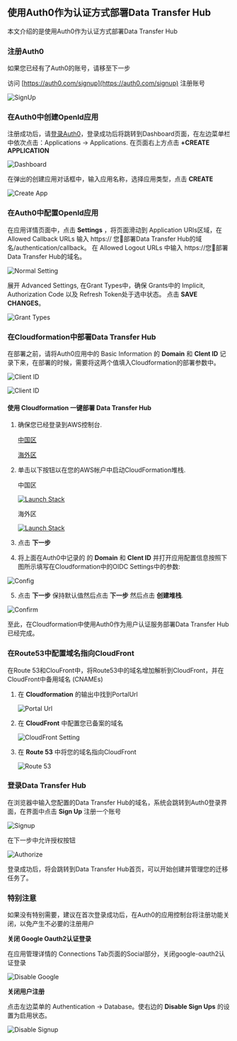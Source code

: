 ## 使用Auth0作为认证方式部署Data Transfer Hub

本文介绍的是使用Auth0作为认证方式部署Data Transfer Hub

### 注册Auth0

如果您已经有了Auth0的账号，请移至下一步

访问 [https://auth0.com/signup](https://auth0.com/signup) 注册账号

![SignUp](./images/signup.jpg)

### 在Auth0中创建OpenId应用

注册成功后，请[登录Auth0](https://manage.auth0.com/)，登录成功后将跳转到Dashboard页面，在左边菜单栏中依次点击：Applications -> Applications. 在页面右上方点击 **+CREATE APPLICATION**

![Dashboard](./images/dashboard.jpg)

在弹出的创建应用对话框中，输入应用名称，选择应用类型，点击 **CREATE**

![Create App](./images/create-app.jpg)

### 在Auth0中配置OpenId应用

在应用详情页面中，点击 **Settings** ，将页面滑动到 Application URIs区域，在 Allowed Callback URLs 输入 https:// 您部署Data Transfer Hub的域名/authentication/callback。 在 Allowed Logout URLs 中输入 https://您部署Data Transfer Hub的域名。

![Normal Setting](./images/config-url.jpg)

展开 Advanced Settings, 在Grant Types中，确保 Grants中的 Implicit, Authorization Code 以及 Refresh Token处于选中状态。 点击 **SAVE CHANGES**。

![Grant Types](./images/grant-type.jpg)

### 在Cloudformation中部署Data Transfer Hub

在部署之前，请将Auth0应用中的 Basic Information 的 **Domain** 和 **Clent ID** 记录下来，在部署的时候，需要将这两个值填入Cloudformation的部署参数中。

![Client ID](./images/clientid.jpg)

![Client ID](./images/clientid.jpg)

#### 使用 Cloudformation 一键部署 Data Transfer Hub

1. 确保您已经登录到AWS控制台.

    [中国区](https://console.amazonaws.cn/console/home)

    [海外区](https://console.aws.amazon.com/console/home)

2. 单击以下按钮以在您的AWS帐户中启动CloudFormation堆栈.

    中国区

    [![Launch Stack](../../../launch-stack.png)](https://console.amazonaws.cn/cloudformation/home#/stacks/create/template?stackName=DataTransferHub&templateURL=https://solutions-reference.s3.amazonaws.com/data-transfer-hub/latest/DataTransferHub-openid.template)

    海外区

    [![Launch Stack](../../../launch-stack.png)](https://console.aws.amazon.com/cloudformation/home#/stacks/create/template?stackName=DataTransferHub&templateURL=https://solutions-reference.s3.amazonaws.com/data-transfer-hub/latest/DataTransferHub-cognito.template)

3. 点击 **下一步**

4. 将上面在Auth0中记录的 的 **Domain** 和 **Clent ID**  并打开应用配置信息按照下图所示填写在Cloudformation中的OIDC Settings中的参数:

  ![Config](./images/cf-config.jpg)
   
5. 点击 **下一步** 保持默认值然后点击 **下一步** 然后点击 **创建堆栈**.

  ![Confirm](./images/cf-check.jpg)

至此，在Cloudformation中使用Auth0作为用户认证服务部署Data Transfer Hub已经完成。

### 在Route53中配置域名指向CloudFront

在Route 53和ClouFront中，将Route53中的域名增加解析到CloudFront，并在CloudFront中备用域名 (CNAMEs)

1. 在 **Cloudformation** 的输出中找到PortalUrl

   ![Portal Url](../../images/oidc-app-setting-output.jpg)

2. 在 **CloudFront** 中配置您已备案的域名

   ![CloudFront Setting](../../images/oidc-app-setting-cfn.jpg)

3. 在 **Route 53** 中将您的域名指向CloudFront

   ![Route 53](../../images/oidc-app-setting-r53.jpg)

### 登录Data Transfer Hub

在浏览器中输入您配置的Data Transfer Hub的域名，系统会跳转到Auth0登录界面，在界面中点击 **Sign Up** 注册一个账号

   ![Signup](./images/signup-app.jpg)

在下一步中允许授权按钮
 
   ![Authorize](./images/authorize.jpg)

登录成功后，将会跳转到Data Transfer Hub首页，可以开始创建并管理您的迁移任务了。

### 特别注意

如果没有特别需要，建议在首次登录成功后，在Auth0的应用控制台将注册功能关闭，以免产生不必要的注册用户

**关闭 Google Oauth2认证登录**

在应用管理详情的 Connections Tab页面的Social部分，关闭google-oauth2认证登录

  ![Disable Google](./images/disable-google.jpg)

**关闭用户注册**

点击左边菜单的 Authentication -> Database。使右边的 **Disable Sign Ups** 的设置为启用状态。

  ![Disable Signup](./images/disable-signup.jpg)




